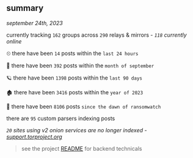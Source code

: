 
## summary
_september 24th, 2023_

currently tracking `162` groups across `290` relays & mirrors - _`118` currently online_

⏲ there have been `14` posts within the `last 24 hours`

🦈 there have been `392` posts within the `month of september`

🪐 there have been `1398` posts within the `last 90 days`

🏚 there have been `3416` posts within the `year of 2023`

🦕 there have been `8106` posts `since the dawn of ransomwatch`

there are `95` custom parsers indexing posts

_`20` sites using v2 onion services are no longer indexed - [support.torproject.org](https://support.torproject.org/onionservices/v2-deprecation/)_

> see the project [README](https://github.com/joshhighet/ransomwatch#ransomwatch--) for backend technicals
